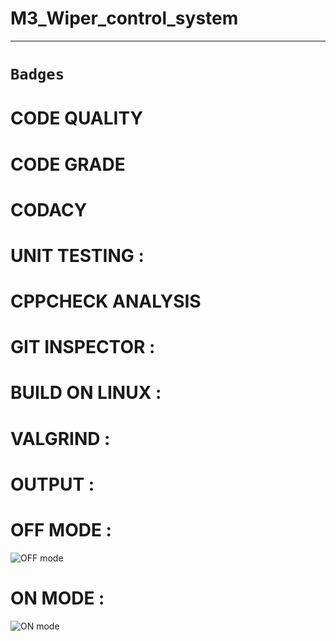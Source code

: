 # M3_Wiper_control_system
-----------------------------------------------------------
# `Badges`
# CODE QUALITY 
# CODE GRADE 
# CODACY


# UNIT TESTING :


# CPPCHECK ANALYSIS



# GIT INSPECTOR :




# BUILD ON LINUX :



# VALGRIND :


# OUTPUT :
# OFF MODE :
![OFF mode](https://user-images.githubusercontent.com/102603354/168531715-102cfe99-7eae-47d8-97e8-59e8cbaff669.png)


# ON MODE :
![ON mode](https://user-images.githubusercontent.com/102603354/168531764-afee68a7-01e1-40c0-bcf0-ef9b5ed79b36.png)
